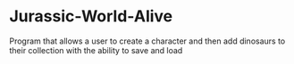 # Jurassic-World-Alive
Program that allows a user to create a character and then add dinosaurs to their collection with the ability to save and load

